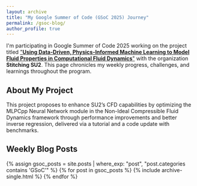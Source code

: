 ```yaml
---
layout: archive
title: "My Google Summer of Code (GSoC 2025) Journey"
permalink: /gsoc-blog/
author_profile: true
---
```


I'm participating in Google Summer of Code 2025 working on the project titled ["**Using Data-Driven, Physics-Informed Machine Learning to Model Fluid Properties in Computational Fluid Dynamics**"](https://summerofcode.withgoogle.com/programs/2025/projects/iFt1m8Wx) with the organization **Stitching SU2**. This page chronicles my weekly progress, challenges, and learnings throughout the program.

## About My Project
This project proposes to enhance SU2’s CFD capabilities by optimizing the MLPCpp Neural Network module in the Non-Ideal Compressible Fluid Dynamics framework through performance improvements and better inverse regression, delivered via a tutorial and a code update with benchmarks.

## Weekly Blog Posts
{% assign gsoc_posts = site.posts | where_exp: "post", "post.categories contains 'GSoC'" %}
{% for post in gsoc_posts %}
  {% include archive-single.html %}
{% endfor %}
